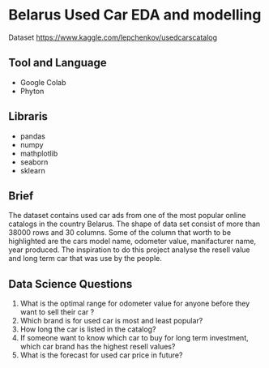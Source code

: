 # Belarus Used Car EDA and modelling

Dataset https://www.kaggle.com/lepchenkov/usedcarscatalog

## Tool and Language
* Google Colab
* Phyton

## Libraris
* pandas
* numpy
* mathplotlib
* seaborn
* sklearn

## Brief
The dataset contains used car ads from one of the most popular online catalogs in the country Belarus. The shape of data set consist of more than 38000 rows and 30 columns. Some of the column that worth to be highlighted are the cars model name, odometer value, manifacturer name, year produced. The inspiration to do this project analyse the resell value and long term car that was use by the people.

## Data Science Questions

1. What is the optimal range for odometer value for anyone before they want to sell their car ?
2. Which brand is for used car is most and least popular?
3. How long the car is listed in the catalog?
4. If someone want to know which car to buy for long term investment, which car brand has the highest resell values?
5. What is the forecast for used car price in future?

